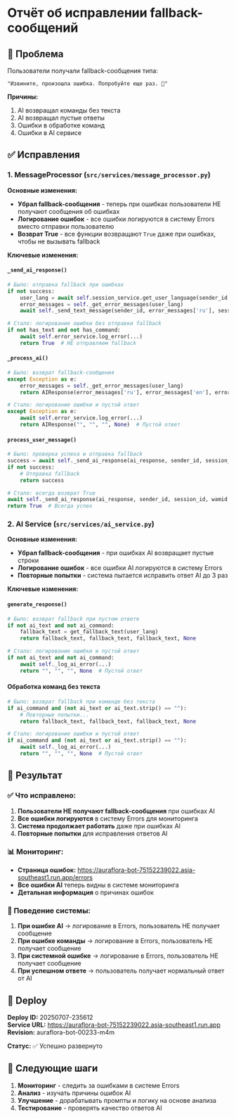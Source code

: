 # Отчёт об исправлении fallback-сообщений

## 🚨 Проблема

Пользователи получали fallback-сообщения типа:
```
"Извините, произошла ошибка. Попробуйте еще раз. 🌸"
```

**Причины:**
1. AI возвращал команды без текста
2. AI возвращал пустые ответы
3. Ошибки в обработке команд
4. Ошибки в AI сервисе

## ✅ Исправления

### 1. MessageProcessor (`src/services/message_processor.py`)

**Основные изменения:**
- **Убрал fallback-сообщения** - теперь при ошибках пользователи НЕ получают сообщения об ошибках
- **Логирование ошибок** - все ошибки логируются в систему Errors вместо отправки пользователю
- **Возврат True** - все функции возвращают `True` даже при ошибках, чтобы не вызывать fallback

**Ключевые изменения:**

#### `_send_ai_response()`
```python
# Было: отправка fallback при ошибках
if not success:
    user_lang = await self.session_service.get_user_language(sender_id, session_id)
    error_messages = self._get_error_messages(user_lang)
    await self._send_text_message(sender_id, error_messages['ru'], session_id)

# Стало: логирование ошибки без отправки fallback
if not has_text and not has_command:
    await self.error_service.log_error(...)
    return True  # НЕ отправляем fallback
```

#### `_process_ai()`
```python
# Было: возврат fallback-сообщения
except Exception as e:
    error_messages = self._get_error_messages(user_lang)
    return AIResponse(error_messages['ru'], error_messages['en'], error_messages['th'], None)

# Стало: логирование ошибки и пустой ответ
except Exception as e:
    await self.error_service.log_error(...)
    return AIResponse("", "", "", None)  # Пустой ответ
```

#### `process_user_message()`
```python
# Было: проверка успеха и отправка fallback
success = await self._send_ai_response(ai_response, sender_id, session_id, wamid, 0)
if not success:
    # Отправка fallback
    return success

# Стало: всегда возврат True
await self._send_ai_response(ai_response, sender_id, session_id, wamid, 0)
return True  # Всегда успех
```

### 2. AI Service (`src/services/ai_service.py`)

**Основные изменения:**
- **Убрал fallback-сообщения** - при ошибках AI возвращает пустые строки
- **Логирование ошибок** - все ошибки AI логируются в систему Errors
- **Повторные попытки** - система пытается исправить ответ AI до 3 раз

**Ключевые изменения:**

#### `generate_response()`
```python
# Было: возврат fallback при пустом ответе
if not ai_text and not ai_command:
    fallback_text = get_fallback_text(user_lang)
    return fallback_text, fallback_text, fallback_text, None

# Стало: логирование ошибки и пустой ответ
if not ai_text and not ai_command:
    await self._log_ai_error(...)
    return "", "", "", None  # Пустой ответ
```

#### Обработка команд без текста
```python
# Было: возврат fallback при команде без текста
if ai_command and (not ai_text or ai_text.strip() == ""):
    # Повторные попытки...
    return fallback_text, fallback_text, fallback_text, None

# Стало: логирование ошибки и пустой ответ
if ai_command and (not ai_text or ai_text.strip() == ""):
    await self._log_ai_error(...)
    return "", "", "", None  # Пустой ответ
```

## 🎯 Результат

### ✅ Что исправлено:
1. **Пользователи НЕ получают fallback-сообщения** при ошибках AI
2. **Все ошибки логируются** в систему Errors для мониторинга
3. **Система продолжает работать** даже при ошибках AI
4. **Повторные попытки** для исправления ответов AI

### 📊 Мониторинг:
- **Страница ошибок:** https://auraflora-bot-75152239022.asia-southeast1.run.app/errors
- **Все ошибки AI** теперь видны в системе мониторинга
- **Детальная информация** о причинах ошибок

### 🔄 Поведение системы:
1. **При ошибке AI** → логирование в Errors, пользователь НЕ получает сообщение
2. **При ошибке команды** → логирование в Errors, пользователь НЕ получает сообщение  
3. **При системной ошибке** → логирование в Errors, пользователь НЕ получает сообщение
4. **При успешном ответе** → пользователь получает нормальный ответ от AI

## 🚀 Deploy

**Deploy ID:** 20250707-235612  
**Service URL:** https://auraflora-bot-75152239022.asia-southeast1.run.app  
**Revision:** auraflora-bot-00233-m4m

**Статус:** ✅ Успешно развернуто

## 📝 Следующие шаги

1. **Мониторинг** - следить за ошибками в системе Errors
2. **Анализ** - изучать причины ошибок AI
3. **Улучшение** - дорабатывать промпты и логику на основе анализа
4. **Тестирование** - проверять качество ответов AI 